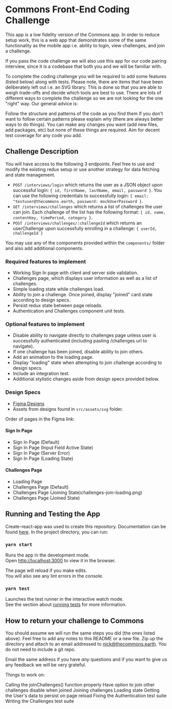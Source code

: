 # Commons Front-End Coding Challenge

This app is a low fidelity version of the Commons app. In order to reduce setup work, this is a web app that demonstrates some of the same functionality as the mobile app i.e. ability to login, view challenges, and join a challenge.

If you pass the code challenge we will also use this app for our code pairing interview, since it is a codebase that both you and we will be familiar with.

To complete the coding challenge you will be required to add some features (listed below) along with tests. Please note, there are items that have been deliberately left out i.e. an SVG library. This is done so that you are able to weigh trade-offs and decide which tools are best to use. There are lots of different ways to complete the challenge so we are not looking for the one "right" way. Our general advice is:

Follow the structure and patterns of the code as you find them
If you don't want to follow certain patterns please explain why (there are always better ways to do things).
You can make any changes you want (add new files, add packages, etc) but none of these things are required.
Aim for decent test coverage for any code you add.

## Challenge Description

You will have access to the following 3 endpoints. Feel free to use and modify the existing redux setup or use another strategy for data fetching and state management.

* `POST /interviews/login` which returns the user as a JSON object upon successful login: `{ id, firstName, lastName, email, password }`. You can use the following credentials to successfully login: `{ email: "testuser@thecommons.earth, password: mockUserPassword }`.
* `GET /interviews/challenges` which returns a list of challenges the user can join. Each challenge of the list has the following format: `{ id, name, contentKey, timePeriod, category }`.
* `POST /interviews/challenges/:challengeId` which returns an userChallenge upon successfully enrolling in a challenge: `{ userId, challengeId }`


You may use any of the components provided within the `components/` folder and also add additional components.

### Required features to implement

* Working Sign In page with client and server side validation.
* Challenges page, which displays user information as well as a list of challenges. 
* Simple loading state while challenges load. 
* Ability to join a challenge. Once joined, display "joined" card state according to design specs.
* Persist redux state between page reloads.
* Authentication and Challenges component unit tests. 

### Optional features to implement

* Disable ability to navigate directly to challenges page unless user is successfully authenticated (including pasting /challenges url to navigate).
* If one challenge has been joined, disable ability to join others.
* Add an animation to the loading page. 
* Display "loading" state when attempting to join challenge according to design specs.
* Include an integration test.
* Additional stylistic changes aside from design specs provided below.

### Design Specs

* [Figma Designs](https://www.figma.com/file/aZ4bl7Ubrb0D45a928N34N/Front-End-Coding-Challenge?node-id=10%3A81)
* Assets from designs found in `src/assets/svg` folder.

Order of pages in the Figma link: 

#### Sign In Page

* Sign In Page (Default)
* Sign In Page (Input Field Active State)
* Sign In Page (Server Error)
* Sign In Page (Loading State)

#### Challenges Page

* Loading Page
* Challenges Page (Default)
* Challenges Page (Joining State)challenges-join-loading.png)
* Challenges Page (Joined State)

## Running and Testing the App

Create-react-app was used to create this repository. Documentation can be found [here](https://facebook.github.io/create-react-app/docs). In the project directory, you can run:

### `yarn start`

Runs the app in the development mode.\
Open [http://localhost:3000](http://localhost:3000) to view it in the browser.

The page will reload if you make edits.\
You will also see any lint errors in the console.

### `yarn test`

Launches the test runner in the interactive watch mode.\
See the section about [running tests](https://facebook.github.io/create-react-app/docs/running-tests) for more information.


## How to return your challenge to Commons

You should assume we will run the same steps you did (the ones listed above). Feel free to add any notes to this README or a new file. Zip up the directory and attach to an email addressed to [nick@thecommons.earth](mailto:nick@thecommons.earth). You do not need to include a git repo.

Email the same address if you have _any_ questions and if you want to give us any feedback we will be very grateful.


Things to work on:

Calling the joinChallenges() function properly
Have option to join other challenges disable when joined
Joining challenges Loading state
Getting the User's data to persist on page reload
Fixing the Authentication test suite
Writing the Challenges test suite 